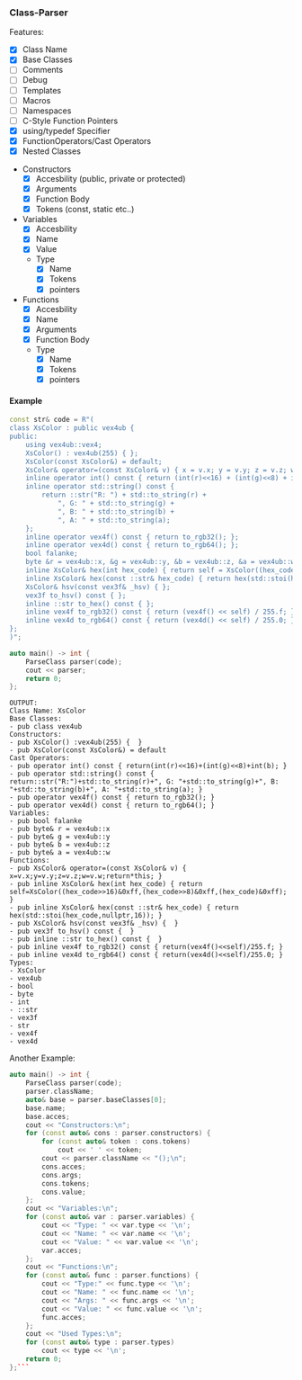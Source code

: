 ### Class-Parser
Features:
- [x] Class Name
- [x] Base Classes
- [ ] Comments
- [ ] Debug
- [ ] Templates
- [ ] Macros
- [ ] Namespaces
- [ ] C-Style Function Pointers
- [x] using/typedef Specifier
- [x] FunctionOperators/Cast Operators
- [x] Nested Classes
- Constructors
  - [x] Accesbility (public, private or protected)
  - [x] Arguments
  - [x] Function Body
  - [x] Tokens (const, static etc..)
- Variables
  - [x] Accesbility
  - [x] Name
  - [x] Value
  - Type
    - [x] Name
    - [x] Tokens
    - [x] pointers
- Functions
  - [x] Accesbility
  - [x] Name
  - [x] Arguments
  - [x] Function Body
  - Type
    - [x] Name
    - [x] Tokens
    - [x] pointers
#### Example
```cpp
const str& code = R"(
class XsColor : public vex4ub {
public:
	using vex4ub::vex4;
	XsColor() : vex4ub(255) { };
	XsColor(const XsColor&) = default;
	XsColor& operator=(const XsColor& v) { x = v.x; y = v.y; z = v.z; w = v.w; return *this; };
	inline operator int() const { return (int(r)<<16) + (int(g)<<8) + int(b); }
	inline operator std::string() const {
		return ::str("R: ") + std::to_string(r) +
			", G: " + std::to_string(g) +
			", B: " + std::to_string(b) +
			", A: " + std::to_string(a);
	};
	inline operator vex4f() const { return to_rgb32(); };
	inline operator vex4d() const { return to_rgb64(); };
	bool falanke;
	byte &r = vex4ub::x, &g = vex4ub::y, &b = vex4ub::z, &a = vex4ub::w;
	inline XsColor& hex(int hex_code) { return self = XsColor((hex_code >> 16) & 0xff, (hex_code >> 8) & 0xff, (hex_code) & 0xff); };
	inline XsColor& hex(const ::str& hex_code) { return hex(std::stoi(hex_code, nullptr, 16)); };
	XsColor& hsv(const vex3f& _hsv) { };
	vex3f to_hsv() const { };
	inline ::str to_hex() const { };
	inline vex4f to_rgb32() const { return (vex4f() << self) / 255.f; };
	inline vex4d to_rgb64() const { return (vex4d() << self) / 255.0; };
};
)";

auto main() -> int {
	ParseClass parser(code);
	cout << parser;
	return 0;
};
```
```
OUTPUT:
Class Name: XsColor
Base Classes:
- pub class vex4ub
Constructors:
- pub XsColor() :vex4ub(255) {  }
- pub XsColor(const XsColor&) = default
Cast Operators:
- pub operator int() const { return(int(r)<<16)+(int(g)<<8)+int(b); }
- pub operator std::string() const { return::str("R:")+std::to_string(r)+", G: "+std::to_string(g)+", B: "+std::to_string(b)+", A: "+std::to_string(a); }
- pub operator vex4f() const { return to_rgb32(); }
- pub operator vex4d() const { return to_rgb64(); }
Variables:
- pub bool falanke
- pub byte& r = vex4ub::x
- pub byte& g = vex4ub::y
- pub byte& b = vex4ub::z
- pub byte& a = vex4ub::w
Functions:
- pub XsColor& operator=(const XsColor& v) { x=v.x;y=v.y;z=v.z;w=v.w;return*this; }
- pub inline XsColor& hex(int hex_code) { return self=XsColor((hex_code>>16)&0xff,(hex_code>>8)&0xff,(hex_code)&0xff); }
- pub inline XsColor& hex(const ::str& hex_code) { return hex(std::stoi(hex_code,nullptr,16)); }
- pub XsColor& hsv(const vex3f& _hsv) {  }
- pub vex3f to_hsv() const {  }
- pub inline ::str to_hex() const {  }
- pub inline vex4f to_rgb32() const { return(vex4f()<<self)/255.f; }
- pub inline vex4d to_rgb64() const { return(vex4d()<<self)/255.0; }
Types:
- XsColor
- vex4ub
- bool
- byte
- int
- ::str
- vex3f
- str
- vex4f
- vex4d
```
Another Example:
```cpp
auto main() -> int {
	ParseClass parser(code);
	parser.className;
	auto& base = parser.baseClasses[0];
	base.name;
	base.acces;
	cout << "Constructors:\n";
	for (const auto& cons : parser.constructors) {
		for (const auto& token : cons.tokens)
			cout << ' ' << token;
		cout << parser.className << "();\n";
		cons.acces;
		cons.args;
		cons.tokens;
		cons.value;
	};
	cout << "Variables:\n";
	for (const auto& var : parser.variables) {
		cout << "Type: " << var.type << '\n';
		cout << "Name: " << var.name << '\n';
		cout << "Value: " << var.value << '\n';
		var.acces;
	};
	cout << "Functions:\n";
	for (const auto& func : parser.functions) {
		cout << "Type:" << func.type << '\n';
		cout << "Name: " << func.name << '\n';
		cout << "Args: " << func.args << '\n';
		cout << "Value: " << func.value << '\n';
		func.acces;
	};
	cout << "Used Types:\n";
	for (const auto& type : parser.types)
		cout << type << '\n';
	return 0;
};```


